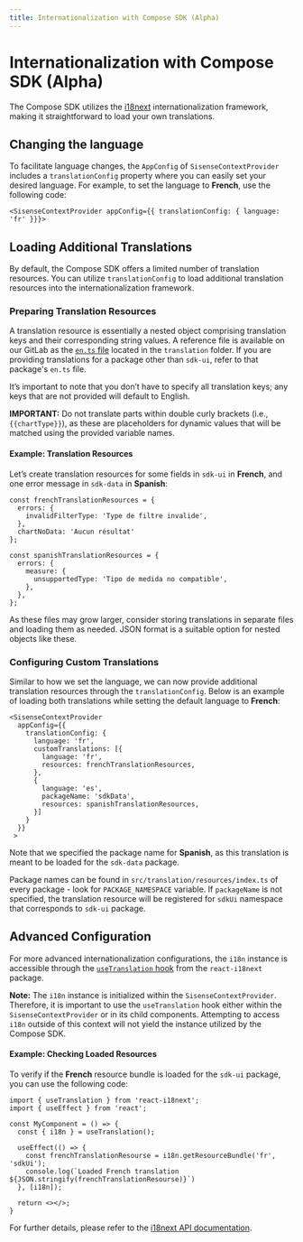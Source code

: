 ```yaml
---
title: Internationalization with Compose SDK (Alpha)
---
```


# Internationalization with Compose SDK (Alpha)
The Compose SDK utilizes the [i18next](https://www.i18next.com/) internationalization framework, making it straightforward to load your own translations.

## Changing the language
To facilitate language changes, the `AppConfig` of `SisenseContextProvider` includes a `translationConfig` property where you can easily set your desired language. For example, to set the language to **French**, use the following code:
```
<SisenseContextProvider appConfig={{ translationConfig: { language: 'fr' }}}>
```
## Loading Additional Translations
By default, the Compose SDK offers a limited number of translation resources. You can utilize `translationConfig` to load additional translation resources into the internationalization framework.

### Preparing Translation Resources
A translation resource is essentially a nested object comprising translation keys and their corresponding string values. A reference file is available on our GitLab as the [`en.ts` file](https://github.com/sisense/compose-sdk-monorepo/blob/main/packages/sdk-ui/src/translation/resources/en.ts) located in the `translation` folder. If you are providing translations for a package other than `sdk-ui`, refer to that package's `en.ts` file.

It’s important to note that you don’t have to specify all translation keys; any keys that are not provided will default to English.

**IMPORTANT:** Do not translate parts within double curly brackets (i.e., `{{chartType}}`), as these are placeholders for dynamic values that will be matched using the provided variable names.

#### Example: Translation Resources
Let’s create translation resources for some fields in `sdk-ui` in **French**, and one error message in `sdk-data` in **Spanish**:
```
const frenchTranslationResources = {
  errors: {
    invalidFilterType: 'Type de filtre invalide',
  },
  chartNoData: 'Aucun résultat'
};
```
```
const spanishTranslationResources = {
  errors: {
    measure: {
      unsupportedType: 'Tipo de medida no compatible',
    },
  },
};
```

As these files may grow larger, consider storing translations in separate files and loading them as needed. JSON format is a suitable option for nested objects like these.

###  Configuring Custom Translations
Similar to how we set the language, we can now provide additional translation resources through the `translationConfig`. Below is an example of loading both translations while setting the default language to **French**:
```
<SisenseContextProvider
  appConfig={{
    translationConfig: {
      language: 'fr',
      customTranslations: [{
        language: 'fr',
        resources: frenchTranslationResources,
      },
      {
        language: 'es',
        packageName: 'sdkData',
        resources: spanishTranslationResources,
      }]
    }
  }}
 >
```
Note that we specified the package name for **Spanish**, as this translation is meant to be loaded for the `sdk-data` package.

Package names can be found in `src/translation/resources/index.ts` of every package - look for `PACKAGE_NAMESPACE` variable.
If `packageName` is not specified, the translation resource will be registered for `sdkUi` namespace that corresponds to `sdk-ui` package.


## Advanced Configuration
For more advanced internationalization configurations, the `i18n` instance is accessible through the [`useTranslation` hook](https://react.i18next.com/latest/usetranslation-hook) from the `react-i18next` package.

**Note:** The `i18n` instance is initialized within the `SisenseContextProvider`. Therefore, it is important to use the `useTranslation` hook either within the `SisenseContextProvider` or in its child components. Attempting to access `i18n` outside of this context will not yield the instance utilized by the Compose SDK.

#### Example: Checking Loaded Resources
To verify if the **French** resource bundle is loaded for the `sdk-ui` package, you can use the following code:
```
import { useTranslation } from 'react-i18next';
import { useEffect } from 'react';

const MyComponent = () => {
  const { i18n } = useTranslation();

  useEffect(() => {
	const frenchTranslationResourse = i18n.getResourceBundle('fr', 'sdkUi');
	console.log(`Loaded French translation ${JSON.stringify(frenchTranslationResourse)}`)
  }, [i18n]);

  return <></>;
}
```

For further details, please refer to the [i18next API documentation](https://www.i18next.com/overview/api).
